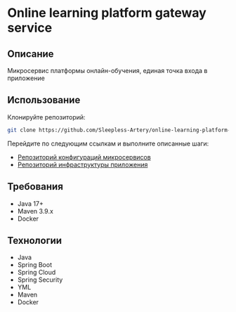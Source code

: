 # Online learning platform gateway service
## Описание
Микросервис платформы онлайн-обучения, единая точка входа в приложение
## Использование
Клонируйте репозиторий:
```bash
git clone https://github.com/Sleepless-Artery/online-learning-platform-gateway-service
```
Перейдите по следующим ссылкам и выполните описанные шаги:
- [Репозиторий конфигураций микросервисов](https://github.com/Sleepless-Artery/online-learning-platform-configs)
- [Репозиторий инфраструктуры приложения](https://github.com/Sleepless-Artery/online-learning-platform-infra)
## Требования
- Java 17+
- Maven 3.9.x
- Docker
## Технологии
- Java
- Spring Boot
- Spring Cloud
- Spring Security
- YML
- Maven
- Docker
